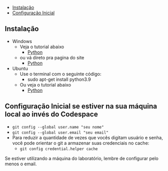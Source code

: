 <!-- toc -->
- [Instalação](#instalação)
- [Configuração Inicial](#configuração-inicial)

<!-- toc -->

## Instalação

- Windows
  - Veja o tutorial abaixo
    - [Python](https://python.org.br/instalacao-windows/)
  - ou vá direto pra pagina do site
    - [Python](https://www.python.org/downloads/)
- Ubuntu
  - Use o terminal com o seguinte código: 
    - sudo apt-get install python3.9
  - Ou veja o tutorial abaixo
    - [Python](https://python.org.br/instalacao-linux/)

## Configuração Inicial se estiver na sua máquina local ao invés do Codespace

- `git config --global user.name "seu nome"`
- `git config --global user.email "seu email"`
- Para reduzir a quantidade de vezes que vocês digitam usuário e senha, você pode orientar o git a armazenar suas credenciais no cache:
  - `git config credential.helper cache`

Se estiver utilizando a máquina do laboratório, lembre de configurar pelo menos o email.
